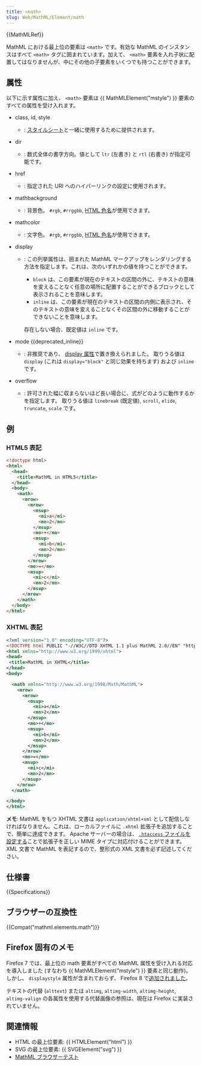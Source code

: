 ```yaml
---
title: <math>
slug: Web/MathML/Element/math
---
```


{{MathMLRef}}

MathML における最上位の要素は `<math>` です。有効な MathML のインスタンスはすべて `<math>` タグに囲まれています。加えて、 `<math>` 要素を入れ子状に配置してはなりませんが、中にその他の子要素をいくつでも持つことができます。

## 属性

以下に示す属性に加え、 `<math>` 要素は {{ MathMLElement("mstyle") }} 要素のすべての属性を受け入れます。

- class, id, style
  - : [スタイルシート](/ja/docs/CSS)と一緒に使用するために提供されます。
- dir
  - : 数式全体の書字方向。値として `ltr` (左書き) と `rtl` (右書き) が指定可能です。
- href
  - : 指定された URI へのハイパーリンクの設定に使用されます。
- mathbackground
  - : 背景色。 `#rgb`, `#rrggbb`, [HTML 色名](/ja/docs/CSS/color_value#Color_Keywords)が使用できます。
- mathcolor
  - : 文字色。 `#rgb`, `#rrggbb`, [HTML 色名](/ja/docs/CSS/color_value#Color_Keywords)が使用できます。
- display

  - : この列挙属性は、囲まれた MathML マークアップをレンダリングする方法を指定します。これは、次のいずれかの値を持つことができます。

    - `block` は、この要素が現在のテキストの区間の外に、テキストの意味を変えることなく任意の場所に配置することができるブロックとして表示されることを意味します。
    - `inline` は、この要素が現在のテキストの区間の内側に表示され、そのテキストの意味を変えることなくその区間の外に移動することができないことを意味します。

    存在しない場合、既定値は `inline` です。

- mode {{deprecated_inline}}
  - : 非推奨であり、 [display 属性](/ja/docs/MathML/Element/math#attr-display)で置き換えられました。
    取りうる値は `display` (これは `display="block"` と同じ効果を持ちます) および `inline` です。
- overflow
  - : 許可された幅に収まらないほど長い場合に、式がどのように動作するかを指定します。
    取りうる値は `linebreak` (既定値), `scroll`, `elide`, `truncate`, `scale` です。

## 例

### HTML5 表記

```html
<!doctype html>
<html>
  <head>
    <title>MathML in HTML5</title>
  </head>
  <body>
    <math>
      <mrow>
        <mrow>
          <msup>
            <mi>a</mi>
            <mn>2</mn>
          </msup>
          <mo>+</mo>
          <msup>
            <mi>b</mi>
            <mn>2</mn>
          </msup>
        </mrow>
        <mo>=</mo>
        <msup>
          <mi>c</mi>
          <mn>2</mn>
        </msup>
      </mrow>
    </math>
  </body>
</html>
```

### XHTML 表記

```xml
<?xml version="1.0" encoding="UTF-8"?>
<!DOCTYPE html PUBLIC "-//W3C//DTD XHTML 1.1 plus MathML 2.0//EN" "http://www.w3.org/Math/DTD/mathml2/xhtml-math11-f.dtd">
<html xmlns="http://www.w3.org/1999/xhtml">
<head>
 <title>MathML in XHTML</title>
</head>
<body>

  <math xmlns="http://www.w3.org/1998/Math/MathML">
    <mrow>
      <mrow>
        <msup>
          <mi>a</mi>
          <mn>2</mn>
        </msup>
        <mo>+</mo>
        <msup>
          <mi>b</mi>
          <mn>2</mn>
        </msup>
      </mrow>
      <mo>=</mo>
      <msup>
        <mi>c</mi>
        <mn>2</mn>
      </msup>
    </mrow>
  </math>

</body>
</html>
```

**メモ**: MathML をもつ XHTML 文書は `application/xhtml+xml` として配信しなければなりません。これは、ローカルファイルに `.xhtml` 拡張子を追加することで、簡単に達成できます。 Apache サーバーの場合は、 [`.htaccess` ファイルを設定する](http://httpd.apache.org/docs/2.4/mod/mod_mime.html#addtype)ことで拡張子を正しい MIME タイプに対応付けることができます。 XML 文書で MathML を表記するので、整形式の XML 文書を必ず記述してください。

## 仕様書

{{Specifications}}

## ブラウザーの互換性

{{Compat("mathml.elements.math")}}

## Firefox 固有のメモ

Firefox 7 では、最上位の math 要素がすべての MathML 属性を受け入れる対応を導入しました (すなわち {{ MathMLElement("mstyle") }} 要素と同じ動作)。しかし、 `displaystyle` 属性が含まれておらず、 Firefox 8 で[追加されました](https://bugzilla.mozilla.org/show_bug.cgi?id=669719)。

テキストの代替 (`alttext`) または `altimg`, `altimg-width`, `altimg-height`, `altimg-valign` の各属性を使用する代替画像の参照は、現在は Firefox に実装されていません。

## 関連情報

- HTML の最上位要素: {{ HTMLElement("html") }}
- SVG の最上位要素: {{ SVGElement("svg") }}
- [MathML ブラウザーテスト](http://eyeasme.com/Joe/MathML/MathML_browser_test.html)
